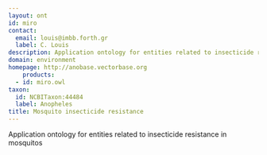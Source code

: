 ```yaml
---
layout: ont
id: miro
contact: 
  email: louis@imbb.forth.gr
  label: C. Louis
description: Application ontology for entities related to insecticide resistance in mosquitos
domain: environment
homepage: http://anobase.vectorbase.org
    products: 
  - id: miro.owl
taxon: 
  id: NCBITaxon:44484
  label: Anopheles
title: Mosquito insecticide resistance
---
```


Application ontology for entities related to insecticide resistance in mosquitos